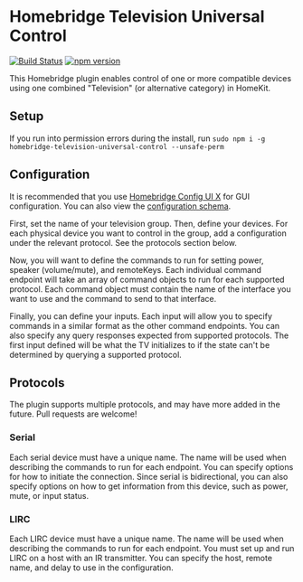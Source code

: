 # Homebridge Television Universal Control
[![Build Status](https://github.com/pkmnct/homebridge-television-universal-control/workflows/Build%20and%20Lint/badge.svg?branch=master)](https://github.com/pkmnct/homebridge-television-universal-control/actions?query=workflow%3A%22Build+and+Lint%22) [![npm version](https://badge.fury.io/js/homebridge-television-universal-control.svg)](https://www.npmjs.com/package/homebridge-television-universal-control)

This Homebridge plugin enables control of one or more compatible devices using one combined "Television" (or alternative category) in HomeKit.

## Setup
If you run into permission errors during the install, run `sudo npm i -g homebridge-television-universal-control --unsafe-perm`

## Configuration

It is recommended that you use [Homebridge Config UI X](https://github.com/oznu/homebridge-config-ui-x) for GUI configuration. You can also view the [configuration schema](config.schema.json).

First, set the name of your television group. Then, define your devices. For each physical device you want to control in the group, add a configuration under the relevant protocol. See the protocols section below.

Now, you will want to define the commands to run for setting power, speaker (volume/mute), and remoteKeys. Each individual command endpoint will take an array of command objects to run for each supported protocol. Each command object must contain the name of the interface you want to use and the command to send to that interface.

Finally, you can define your inputs. Each input will allow you to specify commands in a similar format as the other command endpoints. You can also specify any query responses expected from supported protocols. The first input defined will be what the TV initializes to if the state can't be determined by querying a supported protocol.

## Protocols

The plugin supports multiple protocols, and may have more added in the future. Pull requests are welcome!

### Serial

Each serial device must have a unique name. The name will be used when describing the commands to run for each endpoint. You can specify options for how to initiate the connection. Since serial is bidirectional, you can also specify options on how to get information from this device, such as power, mute, or input status.

### LIRC

Each LIRC device must have a unique name. The name will be used when describing the commands to run for each endpoint. You must set up and run LIRC on a host with an IR transmitter. You can specify the host, remote name, and delay to use in the configuration.
